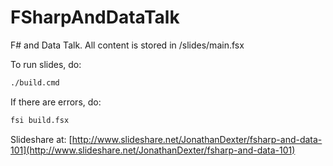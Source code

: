 # FSharpAndDataTalk
F# and Data Talk. All content is stored in /slides/main.fsx

To run slides, do:

```cmd
./build.cmd
```

If there are errors, do:

```cmd
fsi build.fsx
```

Slideshare at:
[http://www.slideshare.net/JonathanDexter/fsharp-and-data-101](http://www.slideshare.net/JonathanDexter/fsharp-and-data-101)
